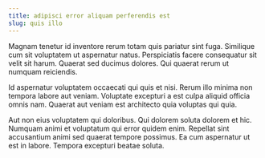 ```yaml
---
title: adipisci error aliquam perferendis est
slug: quis illo
---
```


Magnam tenetur id inventore rerum totam quis pariatur sint fuga. Similique cum sit voluptatem ut aspernatur natus. Perspiciatis facere consequatur sit velit sit harum. Quaerat sed ducimus dolores. Qui quaerat rerum ut numquam reiciendis.

Id aspernatur voluptatem occaecati qui quis et nisi. Rerum illo minima non tempora labore aut veniam. Voluptate excepturi a est culpa aliquid officia omnis nam. Quaerat aut veniam est architecto quia voluptas qui quia.

Aut non eius voluptatem qui doloribus. Qui dolorem soluta dolorem et hic. Numquam animi et voluptatum qui error quidem enim. Repellat sint accusantium animi sed quaerat tempore possimus. Ea cum aspernatur ut est in labore. Tempora excepturi beatae soluta.
